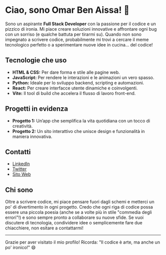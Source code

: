 # Ciao, sono Omar Ben Aissa! 👋

Sono un aspirante **Full Stack Developer** con la passione per il codice e un pizzico di ironia. Mi piace creare soluzioni innovative e affrontare ogni bug con un sorriso (e qualche battuta per tirarmi su). Quando non sono impegnato a scrivere codice, probabilmente mi trovi a cercare il meme tecnologico perfetto o a sperimentare nuove idee in cucina... del codice!

## Tecnologie che uso

- **HTML & CSS:** Per dare forma e stile alle pagine web.
- **JavaScript:** Per rendere le interazioni e le animazioni un vero spasso.
- **Python:** Ideale per lo sviluppo backend, scripting e automazioni.
- **React:** Per creare interfacce utente dinamiche e coinvolgenti.
- **Vite:** Il tool di build che accelera il flusso di lavoro front-end.

## Progetti in evidenza

- **Progetto 1:** Un’app che semplifica la vita quotidiana con un tocco di creatività.
- **Progetto 2:** Un sito interattivo che unisce design e funzionalità in maniera innovativa.

## Contatti

- [LinkedIn](https://www.linkedin.com/in/tuo-profilo)
- [Twitter](https://twitter.com/tuo-profilo)
- [Sito Web](https://tuo-sito.com)

## Chi sono

Oltre a scrivere codice, mi piace pensare fuori dagli schemi e metterci un po' di divertimento in ogni progetto. Credo che ogni riga di codice possa essere una piccola poesia (anche se a volte più in stile "commedia degli errori"!) e sono sempre pronto a collaborare su nuove sfide. Se vuoi discutere di tecnologia, condividere idee o semplicemente fare due chiacchiere, non esitare a contattarmi!

---

Grazie per aver visitato il mio profilo! Ricorda: "Il codice è arte, ma anche un po' ironico!" 😄

